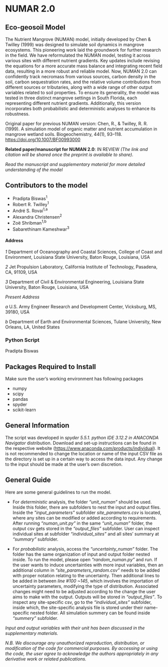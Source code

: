 # NUMAR 2.0
## Eco-geosoil Model 
The Nutrient Mangrove (NUMAN) model, initially developed by Chen & Twilley (1999) was designed to simulate soil dynamics in mangrove ecosystems. This pioneering work laid the groundwork for further research in the field. We have reformulated the NUMAN model, testing it across various sites with different nutrient gradients. Key updates include revising the equations for a more accurate mass balance and integrating recent field data, resulting in a more robust and reliable model. Now, NUMAN 2.0 can confidently track necromass from various sources, carbon density in the soil, carbon sequestration rates, and the relative volume contributions from different sources or tributaries, along with a wide range of other output variables related to soil properties. To ensure its generality, the model was tested in three distinct mangrove settings in South Florida, each representing different nutrient gradients. Additionally, this version incorporates both probabilistic and deterministic analyses to enhance its robustness.

Original paper for previous NUMAN version: Chen, R., & Twilley, R. R. (1999). A simulation model of organic matter and nutrient accumulation in mangrove wetland soils. Biogeochemistry, 44(1), 93–118. https://doi.org/10.1007/BF00993000

**Related paper/manuscript for NUMAN 2.0**: IN REVIEW *(The link and citation will be shared once the preprint is available to share)*.

*Read the manuscript and supplementary material for more detailed understanding of the model*

## Contributors to the model
- Pradipta Biswas<sup>1
- Robert R. Twilley<sup>1
- André S. Rovai<sup>1,a
- Alexandra Christensen<sup>2
- Zoë Shribman<sup>1,b
- Sabarethinam Kameshwar<sup>3

#### Address
*1* Department of Oceanography and Coastal Sciences, College of Coast and Environment, Louisiana State University, Baton Rouge, Louisiana, USA

*2* Jet Propulsion Laboratory, California Institute of Technology, Pasadena, CA, 91109, USA

*3* Department of Civil & Environmental Engineering, Louisiana State University, Baton Rouge, Louisiana, USA

*Present Address*

*a* U.S. Army Engineer Research and Development Center, Vicksburg, MS, 39180, USA

*b* Department of Earth and Environmental Sciences, Tulane University, New Orleans, LA, United States

### Python Script
Pradipta Biswas 


## Packages Required to Install

Make sure the user’s working environment has following packages 
- numpy
- scipy
- pandas
- spyder
- scikit-learn

## General Information 

The script was developed in *spyder 5.5.1. python IDE 3.12.2 in ANACONDA Navigator* distribution. Download and set-up instructions can be found in the respective website (https://www.anaconda.com/products/individual). It is not recommended to change the location or name of the input CSV file as the directory is set up in a certain way to access the data input. Any change to the input should be made at the user’s own discretion. 


## General Guide
Here are some general guidelines to run the model.  
* For *deterministic* analysis, the folder *“unit_numan”* should be used. Inside this folder, there are subfolders to nest the input and output files. Inside the *"input_parameters"* subfolder *site_parameters.csv* is located, where any sites can be modified or added according to requirements. After running *“numan_unit.py"* in the same *“unit_numan”* folder, the output csv gets stored in the *“output_files”* subfolder. User can inspect individual sites at subfolder *“individual_sites”* and all sites’ summary at *“summary”* subfolder. 

* For *probabilistic* analysis, access the *“uncertainty_numan”* folder. The folder has the same organization of input and output folder nested inside. To run the model, please open *“random_numan.py”* and run. If the user wants to induce uncertainties with more input variables, then an additional column in *“site_parameters_random.csv”* needs to be added with proper notation relating to the uncertainty. Then additional lines to be added in between *line #100 ~145*, which involves the importation of uncertainty parameters, modifying the type of distribution. Associated changes might need to be adjusted according to the change the user aims to make with the output. Outputs will be stored in *“output_files”*. To inspect any site-specific csv, go to the *“individual_sites”* subfolder, inside which, the site-specific analysis file is stored under their name-specific nested folder. All simulation summery can be found inside *“summery”* subfolder. 

*Input and output variables with their unit has been discussed in the supplementary materials.* 

*N.B.  We discourage any unauthorized reproduction, distribution, or modification of the code for commercial purposes. By accessing or using the code, the user agree to acknowledge the authors appropriately in any derivative work or related publications.*

